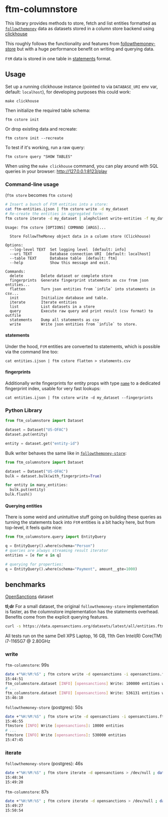 # ftm-columnstore

This library provides methods to store, fetch and list entities formatted as
[`followthemoney`](https://github.com/alephdata/followthemoney) data as
datasets stored in a column store backend using
[clickhouse](https://clickhouse.com/)

This roughly follows the functionality and features from
[followthemoney-store](https://github.com/alephdata/followthemoney-store) but
with a huge performance benefit on writing and querying data.

`FtM` data is stored in one table in [statements](#statements) format.

## Usage

Set up a running clickhouse instance (pointed to via `DATABASE_URI` env var,
default: `localhost`), for developing purposes this could work:

    make clickhouse

Then initialize the required table schema:

    ftm cstore init

Or drop existing data and recreate:

    ftm cstore init --recreate

To test if it's working, run a raw query:

    ftm cstore query "SHOW TABLES"

When using the `make clickhouse` command, you can play around with SQL queries
in your browser: http://127.0.0.1:8123/play

### Command-line usage

(`ftm store` becomes `ftm cstore`)

```bash
# Insert a bunch of FtM entities into a store:
cat ftm-entities.ijson | ftm cstore write -d my_dataset
# Re-create the entities in aggregated form:
ftm cstore iterate -d my_dataset | alephclient write-entities -f my_dataset
```

```
Usage: ftm cstore [OPTIONS] COMMAND [ARGS]...

  Store FollowTheMoney object data in a column store (Clickhouse)

Options:
  --log-level TEXT  Set logging level  [default: info]
  --uri TEXT        Database connection URI  [default: localhost]
  --table TEXT      Database table  [default: ftm]
  --help            Show this message and exit.

Commands:
  delete        Delete dataset or complete store
  fingerprints  Generate fingerprint statements as csv from json entities...
  flatten       Turn json entities from `infile` into statements in csv...
  init          Initialize database and table.
  iterate       Iterate entities
  list          List datasets in a store
  query         Execute raw query and print result (csv format) to outfile
  statements    Dump all statements as csv
  write         Write json entities from `infile` to store.
```

#### statements

Under the hood, `FtM` entities are converted to statements, which is possible
via the command line too:

    cat entities.ijson | ftm cstore flatten > statements.csv

#### fingerprints

Additionally write fingerprints for entity props with type
[`name`](https://followthemoney.readthedocs.io/en/latest/types.html#name) to a
dedicated fingerprint index, usable for very fast lookups:

    cat entities.ijson | ftm cstore write -d my_dataset --fingerprints


### Python Library

```python
from ftm_columnstore import Dataset

dataset = Dataset("US-OFAC")
dataset.put(entity)

entity = dataset.get("entity-id")
```

Bulk writer behaves the same like in [`followthemoney-store`](https://github.com/alephdata/followthemoney):

```python
from ftm_columnstore import Dataset

dataset = Dataset("US-OFAC")
bulk = dataset.bulk(with_fingerprints=True)

for entity in many_entities:
  bulk.put(entity)
bulk.flush()
```

#### Querying entities

There is some weird and unintuitive stuff going on building these queries as
turning the statements back into `FtM` entities is a bit hacky here, but from
top-level, it feels quite nice:

```python
from ftm_columnstore.query import EntityQuery

q = EntityQuery().where(schema="Person")
# queries are always streaming result iterator
entities = [e for e in q]

# querying for properties:
q = EntityQuery().where(schema="Payment", amount__gte=1000)
```


## benchmarks

[OpenSanctions](https://opensanctions.org) dataset

**tl;dr** For a small dataset, the original `followthemoney-store`
implementation is faster, as the columnstore implementation has the statements
overhead. Benefits come from the explicit querying features.

```bash
curl -s https://data.opensanctions.org/datasets/latest/all/entities.ftm.json\?`date '+%s'` > opensanctions.ftm.ijson
```

All tests run on the same Dell XPS Laptop, 16 GB, 11th Gen Intel(R) Core(TM) i7-1165G7 @ 2.80GHz

### write

`ftm-columnstore`: 99s

```bash
date +"%H:%M:%S" ; ftm cstore write -d opensanctions -i opensanctions.ftm.ijson ; date +"%H:%M:%S"
15:44:51
ftm_columnstore.dataset [INFO] [opensanctions] Write: 100000 entities with 532100 statements.
# ...
ftm_columnstore.dataset [INFO] [opensanctions] Write: 536131 entities with 5565069 statements.
15:46:10
```

`followthemoney-store` (postgres): 50s

```bash
date +"%H:%M:%S" ; ftm store write -d opensanctions -i opensanctions.ftm.ijson ; date +"%H:%M:%S"
15:46:55
ftmstore [INFO] Write [opensanctions]: 10000 entities
# ...
ftmstore [INFO] Write [opensanctions]: 530000 entities
15:47:45
```

### iterate

`followthemoney-store` (postgres): 46s

```bash
date +"%H:%M:%S" ; ftm store iterate -d opensanctions > /dev/null ; date +"%H:%M:%S"
15:48:34
15:49:20
```

`ftm-columnstore`: 87s

```bash
date +"%H:%M:%S" ; ftm cstore iterate -d opensanctions > /dev/null ; date +"%H:%M:%S"
15:49:27
15:50:54
```
